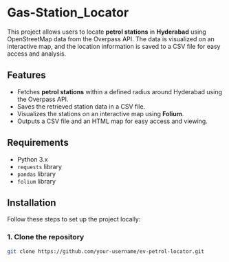 # Gas-Station_Locator



This project allows users to locate **petrol stations** in **Hyderabad** using OpenStreetMap data from the Overpass API. The data is visualized on an interactive map, and the location information is saved to a CSV file for easy access and analysis.

## Features

- Fetches **petrol stations**  within a defined radius around Hyderabad using the Overpass API.
- Saves the retrieved station data in a CSV file.
- Visualizes the stations on an interactive map using **Folium**.
- Outputs a CSV file and an HTML map for easy access and viewing.

## Requirements

- Python 3.x
- `requests` library
- `pandas` library
- `folium` library

## Installation

Follow these steps to set up the project locally:

### 1. Clone the repository

```bash
git clone https://github.com/your-username/ev-petrol-locator.git
